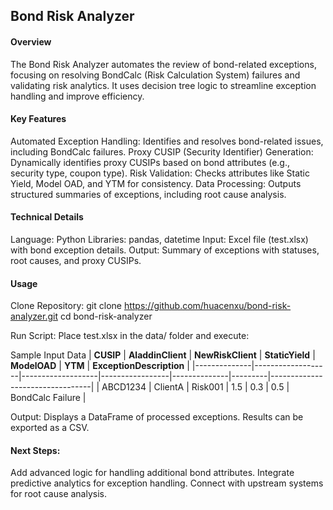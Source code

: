 ## Bond Risk Analyzer
#### Overview
The Bond Risk Analyzer automates the review of bond-related exceptions, focusing on resolving BondCalc (Risk Calculation System) failures and validating risk analytics. It uses decision tree logic to streamline exception handling and improve efficiency.

#### Key Features
Automated Exception Handling: Identifies and resolves bond-related issues, including BondCalc failures.
Proxy CUSIP (Security Identifier) Generation: Dynamically identifies proxy CUSIPs based on bond attributes (e.g., security type, coupon type).
Risk Validation: Checks attributes like Static Yield, Model OAD, and YTM for consistency.
Data Processing: Outputs structured summaries of exceptions, including root cause analysis.

#### Technical Details
Language: Python
Libraries: pandas, datetime
Input: Excel file (test.xlsx) with bond exception details.
Output: Summary of exceptions with statuses, root causes, and proxy CUSIPs.

#### Usage

Clone Repository:
git clone https://github.com/huacenxu/bond-risk-analyzer.git
cd bond-risk-analyzer

Run Script:
Place test.xlsx in the data/ folder and execute:

Sample Input Data
| **CUSIP**    | **AladdinClient** | **NewRiskClient** | **StaticYield** | **ModelOAD** | **YTM** | **ExceptionDescription**       |
|--------------|-------------------|-------------------|-----------------|--------------|---------|---------------------------------|
| ABCD1234     | ClientA           | Risk001           | 1.5             | 0.3          | 0.5     | BondCalc Failure               |

Output:
Displays a DataFrame of processed exceptions. Results can be exported as a CSV.

#### Next Steps: 
Add advanced logic for handling additional bond attributes.
Integrate predictive analytics for exception handling.
Connect with upstream systems for root cause analysis.
